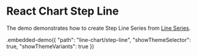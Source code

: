 # React Chart Step Line

The demo demonstrates how to create Step Line Series from [Line Series](../../docs/reference/line-series.md).

.embedded-demo({ "path": "line-chart/step-line", "showThemeSelector": true, "showThemeVariants": true })
